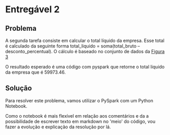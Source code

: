 # Entregável 2

## Problema

A segunda tarefa consiste em calcular o total líquido da empresa. Esse total é calculado da seguinte forma total_liquido = soma(total_bruto – desconto_percentual). O cálculo é baseado no conjunto de dados da <a href="https://drive.google.com/file/d/1vekbII5FYAB57mMTwU9I64XRCATD_XqF/view?usp=sharing">Figura 3</a>

O resultado esperado é uma código com pyspark que retorne o total liquido da empresa que é 59973.46. 

## Solução

Para resolver este problema, vamos utilizar o PySpark com um Python Notebook.

Como o notebook é mais flexível em relação aos comentários e da a possibilidade de escrever texto em markdown no 'meio' do código, vou fazer a evolução e explicação da resolução por lá.